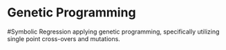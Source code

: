 # Genetic Programming

#Symbolic Regression applying genetic programming, specifically utilizing single point cross-overs and mutations.
